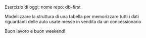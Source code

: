 Esercizio di oggi:
nome repo: db-first

Modellizzare la struttura di una tabella per memorizzare tutti i dati riguardanti delle auto usate messe in vendita da un concessionario

Buon lavoro e buon weekend!